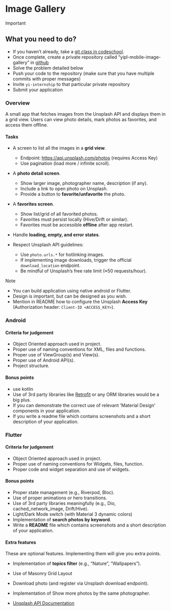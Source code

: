 # Image Gallery


>[!IMPORTANT]
> ## What you need to do?
> * If you haven’t already, take a [git class in codeschool](https://www.simplilearn.com/learn-git-basics-skillup).
> * Once complete, create a private repository called “yipl-mobile-image-gallery” in [github](https://github.com)
> * Solve the problem detailed below
> * Push your code to the repository (make sure that you have multiple commits with proper messages) 
> * Invite `yi-internship` to that particular private repository
> * Submit your application

### Overview

A small app that fetches images from the Unsplash API and displays them in a grid view. 
Users can view photo details, mark photos as favorites, and access them offline.

#### Tasks

* A screen to list all the images in a **grid view**.  
   * Endpoint: https://api.unsplash.com/photos (requires Access Key)  
   * Use pagination (load more / infinite scroll).  

* A **photo detail screen**.  
   * Show larger image, photographer name, description (if any).  
   * Include a link to open photo on Unsplash.  
   * Provide a button to **favorite/unfavorite** the photo.  

* A **favorites screen**.  
   * Show list/grid of all favorited photos.  
   * Favorites must persist locally (Hive/Drift or similar).  
   * Favorites must be accessible **offline** after app restart.  

* Handle **loading, empty, and error states**.  

* Respect Unsplash API guidelines:  
   * Use `photo.urls.*` for hotlinking images.
   * If implementing image downloads, trigger the official `download_location` endpoint.  
   * Be mindful of Unsplash’s free rate limit (≈50 requests/hour).



>[!NOTE]
> * You can build application using native android or Flutter.
> * Design is important, but can be designed as you wish.
> * Mention in README how to configure the Unsplash **Access Key** (Authorization header: `Client-ID <ACCESS_KEY>`).

### Android

#### Criteria for judgement
* Object Oriented approach used in project.
* Proper use of naming conventions for XML, files and functions.
* Proper use of ViewGroup(s) and View(s).
* Proper use of Android API(s).
* Project structure.

#### Bonus points
* use kotlin
* Use of 3rd party libraries like [Retrofit](http://square.github.io/retrofit/) or any ORM libraries would be a big plus.
* If you can demonstrate the correct use of relevant 'Material Design' components in your application.
* If you write a readme file which contains screenshots and a short description of your application.

### Flutter


#### Criteria for judgement
* Object Oriented approach used in project.
* Proper use of naming conventions for Widgets, files, function.
* Proper code and widget separation and use of widgets.


#### Bonus points
* Proper state management (e.g., Riverpod, Bloc).  
* Use of proper animations or hero transitions.   
* Use of 3rd party libraries meaningfully (e.g., Dio, cached_network_image, Drift/Hive).  
* Light/Dark Mode switch (with Material 3 dynamic colors)
* Implementation of **search photos by keyword**. 
* Write a **README** file which contains screenshots and a short description of your application. 

#### Extra features
These are optional features. Implementing them will give you extra points.
* Implementation of **topics filter** (e.g., “Nature”, “Wallpapers”). 
* Use of Masonry Grid Layout 
* Download photo (and register via Unsplash download endpoint).
* Implementation of Show more photos by the same photographer.




* [Unsplash API Documentation](https://unsplash.com/documentation)


